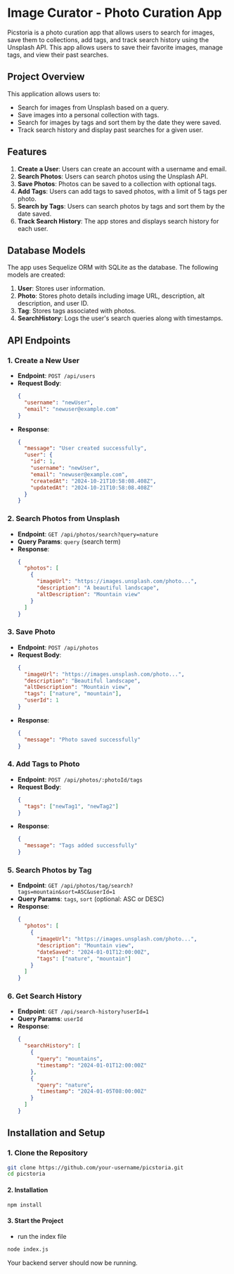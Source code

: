 # Image Curator - Photo Curation App

Picstoria is a photo curation app that allows users to search for images, save them to collections, add tags, and track search history using the Unsplash API. This app allows users to save their favorite images, manage tags, and view their past searches.

## Project Overview

This application allows users to:

- Search for images from Unsplash based on a query.
- Save images into a personal collection with tags.
- Search for images by tags and sort them by the date they were saved.
- Track search history and display past searches for a given user.

## Features

1. **Create a User**: Users can create an account with a username and email.
2. **Search Photos**: Users can search photos using the Unsplash API.
3. **Save Photos**: Photos can be saved to a collection with optional tags.
4. **Add Tags**: Users can add tags to saved photos, with a limit of 5 tags per photo.
5. **Search by Tags**: Users can search photos by tags and sort them by the date saved.
6. **Track Search History**: The app stores and displays search history for each user.

## Database Models

The app uses Sequelize ORM with SQLite as the database. The following models are created:

1. **User**: Stores user information.
2. **Photo**: Stores photo details including image URL, description, alt description, and user ID.
3. **Tag**: Stores tags associated with photos.
4. **SearchHistory**: Logs the user's search queries along with timestamps.

## API Endpoints

### 1. **Create a New User**

- **Endpoint**: `POST /api/users`
- **Request Body**:
  ```json
  {
    "username": "newUser",
    "email": "newuser@example.com"
  }
  ```
- **Response**:
  ```json
  {
    "message": "User created successfully",
    "user": {
      "id": 1,
      "username": "newUser",
      "email": "newuser@example.com",
      "createdAt": "2024-10-21T10:58:08.408Z",
      "updatedAt": "2024-10-21T10:58:08.408Z"
    }
  }
  ```

### 2. **Search Photos from Unsplash**

- **Endpoint**: `GET /api/photos/search?query=nature`
- **Query Params**: `query` (search term)
- **Response**:
  ```json
  {
    "photos": [
      {
        "imageUrl": "https://images.unsplash.com/photo...",
        "description": "A beautiful landscape",
        "altDescription": "Mountain view"
      }
    ]
  }
  ```

### 3. **Save Photo**

- **Endpoint**: `POST /api/photos`
- **Request Body**:
  ```json
  {
    "imageUrl": "https://images.unsplash.com/photo...",
    "description": "Beautiful landscape",
    "altDescription": "Mountain view",
    "tags": ["nature", "mountain"],
    "userId": 1
  }
  ```
- **Response**:
  ```json
  {
    "message": "Photo saved successfully"
  }
  ```

### 4. **Add Tags to Photo**

- **Endpoint**: `POST /api/photos/:photoId/tags`
- **Request Body**:
  ```json
  {
    "tags": ["newTag1", "newTag2"]
  }
  ```
- **Response**:
  ```json
  {
    "message": "Tags added successfully"
  }
  ```

### 5. **Search Photos by Tag**

- **Endpoint**: `GET /api/photos/tag/search?tags=mountain&sort=ASC&userId=1`
- **Query Params**: `tags`, `sort` (optional: ASC or DESC)
- **Response**:
  ```json
  {
    "photos": [
      {
        "imageUrl": "https://images.unsplash.com/photo...",
        "description": "Mountain view",
        "dateSaved": "2024-01-01T12:00:00Z",
        "tags": ["nature", "mountain"]
      }
    ]
  }
  ```

### 6. **Get Search History**

- **Endpoint**: `GET /api/search-history?userId=1`
- **Query Params**: `userId`
- **Response**:
  ```json
  {
    "searchHistory": [
      {
        "query": "mountains",
        "timestamp": "2024-01-01T12:00:00Z"
      },
      {
        "query": "nature",
        "timestamp": "2024-01-05T08:00:00Z"
      }
    ]
  }
  ```

## Installation and Setup

### 1. **Clone the Repository**

```bash
git clone https://github.com/your-username/picstoria.git
cd picstoria
```

#### 2. **Installation**

```bash
npm install
```

#### 3. **Start the Project**

- run the index file

```bash
node index.js
```

Your backend server should now be running.
